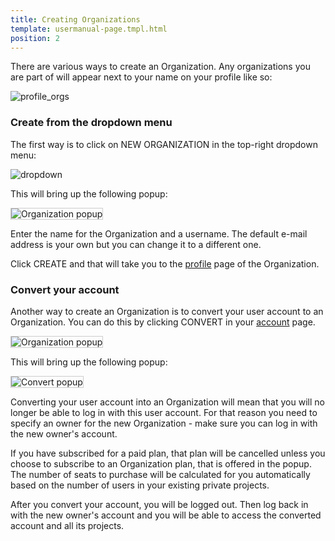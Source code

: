```yaml
---
title: Creating Organizations
template: usermanual-page.tmpl.html
position: 2
---
```


There are various ways to create an Organization. Any organizations you are part of will appear next to your name on your profile like so:

![profile_orgs][4]

### Create from the dropdown menu

The first way is to click on NEW ORGANIZATION in the top-right dropdown menu:

![dropdown][1]

This will bring up the following popup:

<img src="/images/user-manual/orgs/new_org_popup.png" alt="Organization popup" style="border: 1px solid #ccc">

Enter the name for the Organization and a username. The default e-mail address is your own but you can change it to a different one.

Click CREATE and that will take you to the [profile][2] page of the Organization.

### Convert your account

Another way to create an Organization is to convert your user account to an Organization. You can do this by clicking CONVERT in your [account][3] page.

<img src="/images/user-manual/orgs/convert.png" alt="Organization popup" style="border: 1px solid #ccc">

This will bring up the following popup:

<img src="/images/user-manual/orgs/convert-popup.png" alt="Convert popup" style="border: 1px solid #ccc">

Converting your user account into an Organization will mean that you will no longer be able to log in with this user account. For that reason you need to specify an owner for the new Organization - make sure you can log in with the new owner's account.

If you have subscribed for a paid plan, that plan will be cancelled unless you choose to subscribe to an Organization plan, that is offered in the popup. The number of seats to purchase will be calculated for you automatically based on the number of users in your existing private projects.

After you convert your account, you will be logged out. Then log back in with the new owner's account and you will be able to access the converted account and all its projects.


[1]: /images/user-manual/orgs/dropdown.png "New Organization menu option"
[2]: /user-manual/profile
[3]: /user-manual/profile/account
[4]: /images/user-manual/orgs/organizations.png "Organizations"